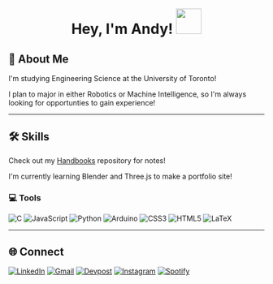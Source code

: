 <h1 align="center">Hey, I'm Andy! <img src="https://media3.giphy.com/media/v1.Y2lkPTc5MGI3NjExdGs1dzdvZmF6NnVxZ2RjMThuanNhOWJqNjdmYXlqajd4eGNmcm40ZyZlcD12MV9pbnRlcm5hbF9naWZfYnlfaWQmY3Q9cw/NJPnpyrRvscLyAD8VM/giphy.gif" width="50"></h1>

## 💫 About Me
I'm studying Engineering Science at the University of Toronto!

I plan to major in either Robotics or Machine Intelligence, so I'm always looking for opportunties to gain experience!

<!-- Check out my portfolio site! -->

<hr>

## 🛠️ Skills
Check out my [Handbooks](https://github.com/liuandy1207/Handbooks) repository for notes!

I'm currently learning Blender and Three.js to make a portfolio site!

### 💻 Tools
<!-- https://github.com/alexandresanlim/Badges4-README.md-Profile -->
![C](https://img.shields.io/badge/C-00599C?style=for-the-badge&logo=c&logoColor=white)
![JavaScript](https://img.shields.io/badge/JavaScript-323330?style=for-the-badge&logo=javascript&logoColor=F7DF1E)
![Python](https://img.shields.io/badge/Python-FFD43B?style=for-the-badge&logo=python&logoColor=blue)
![Arduino](https://img.shields.io/badge/Arduino-00979D?style=for-the-badge&logo=Arduino&logoColor=white)
![CSS3](https://img.shields.io/badge/CSS3-1572B6?style=for-the-badge&logo=css3&logoColor=white)
![HTML5](https://img.shields.io/badge/HTML5-E34F26?style=for-the-badge&logo=html5&logoColor=white)
![LaTeX](https://img.shields.io/badge/LaTeX-47A141?style=for-the-badge&logo=LaTeX&logoColor=white)

<hr>

## 🌐 Connect
[![LinkedIn](https://img.shields.io/badge/LinkedIn-0077B5?style=for-the-badge&logo=linkedin&logoColor=white)](https://www.linkedin.com/in/andy-he-ming-liu/)
[![Gmail](https://img.shields.io/badge/Gmail-D14836?style=for-the-badge&logo=gmail&logoColor=white)](mailto:liuandy1207@gmail.com)
[![Devpost](https://img.shields.io/badge/Devpost-003E54?style=for-the-badge&logo=Devpost&logoColor=white)](https://devpost.com/liuandy1207)
[![Instagram](https://img.shields.io/badge/Instagram-E4405F?style=for-the-badge&logo=instagram&logoColor=white)](https://instagram.com/sevenpast12)
[![Spotify](https://img.shields.io/badge/Spotify-1ED760?&style=for-the-badge&logo=spotify&logoColor=white)](https://open.spotify.com/user/liulong1119)

<!--
**liuandy1207/liuandy1207** is a ✨ _special_ ✨ repository because its `README.md` (this file) appears on your GitHub profile.

Here are some ideas to get you started:

- 🔭 I’m currently working on ...
- 🌱 I’m currently learning ...
- 👯 I’m looking to collaborate on ...
- 🤔 I’m looking for help with ...
- 💬 Ask me about ...
- 📫 How to reach me: ...
- 😄 Pronouns: ...
- ⚡ Fun fact: ...


## 🎯 Learning Goals
I have a deep love for learning and an equally strong passion for sharing what I learn with others!

There's so much to learn and experience in the world, and never quite enough time in a day (or even a lifetime) to chase it all.

_But that won't stop me from trying._

### I'm currently learning:
- 🌟 Three.js (for a portfolio site)  <br>
- 🌟 Python (for a handbook) <br>
- 🌟 Ukulele (for fun!)

<hr>
-->
